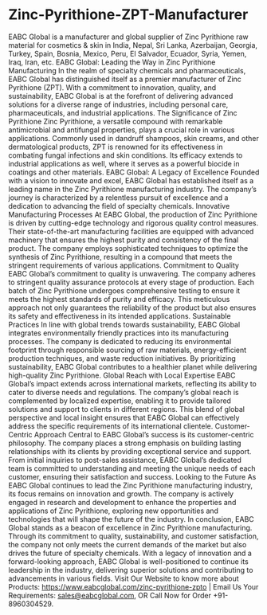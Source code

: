 # Zinc-Pyrithione-ZPT-Manufacturer
EABC Global is a manufacturer and global supplier of Zinc Pyrithione raw material for cosmetics &amp; skin in India, Nepal, Sri Lanka, Azerbaijan, Georgia, Turkey, Spain, Bosnia, Mexico, Peru, El Salvador, Ecuador, Syria, Yemen, Iraq, Iran, etc.
EABC Global: Leading the Way in Zinc Pyrithione Manufacturing
In the realm of specialty chemicals and pharmaceuticals, EABC Global has distinguished itself as a premier manufacturer of Zinc Pyrithione (ZPT). With a commitment to innovation, quality, and sustainability, EABC Global is at the forefront of delivering advanced solutions for a diverse range of industries, including personal care, pharmaceuticals, and industrial applications.
The Significance of Zinc Pyrithione
Zinc Pyrithione, a versatile compound with remarkable antimicrobial and antifungal properties, plays a crucial role in various applications. Commonly used in dandruff shampoos, skin creams, and other dermatological products, ZPT is renowned for its effectiveness in combating fungal infections and skin conditions. Its efficacy extends to industrial applications as well, where it serves as a powerful biocide in coatings and other materials.
EABC Global: A Legacy of Excellence
Founded with a vision to innovate and excel, EABC Global has established itself as a leading name in the Zinc Pyrithione manufacturing industry. The company’s journey is characterized by a relentless pursuit of excellence and a dedication to advancing the field of specialty chemicals.
Innovative Manufacturing Processes
At EABC Global, the production of Zinc Pyrithione is driven by cutting-edge technology and rigorous quality control measures. Their state-of-the-art manufacturing facilities are equipped with advanced machinery that ensures the highest purity and consistency of the final product. The company employs sophisticated techniques to optimize the synthesis of Zinc Pyrithione, resulting in a compound that meets the stringent requirements of various applications.
Commitment to Quality
EABC Global’s commitment to quality is unwavering. The company adheres to stringent quality assurance protocols at every stage of production. Each batch of Zinc Pyrithione undergoes comprehensive testing to ensure it meets the highest standards of purity and efficacy. This meticulous approach not only guarantees the reliability of the product but also ensures its safety and effectiveness in its intended applications.
Sustainable Practices
In line with global trends towards sustainability, EABC Global integrates environmentally friendly practices into its manufacturing processes. The company is dedicated to reducing its environmental footprint through responsible sourcing of raw materials, energy-efficient production techniques, and waste reduction initiatives. By prioritizing sustainability, EABC Global contributes to a healthier planet while delivering high-quality Zinc Pyrithione.
Global Reach with Local Expertise
EABC Global’s impact extends across international markets, reflecting its ability to cater to diverse needs and regulations. The company’s global reach is complemented by localized expertise, enabling it to provide tailored solutions and support to clients in different regions. This blend of global perspective and local insight ensures that EABC Global can effectively address the specific requirements of its international clientele.
Customer-Centric Approach
Central to EABC Global’s success is its customer-centric philosophy. The company places a strong emphasis on building lasting relationships with its clients by providing exceptional service and support. From initial inquiries to post-sales assistance, EABC Global’s dedicated team is committed to understanding and meeting the unique needs of each customer, ensuring their satisfaction and success.
Looking to the Future
As EABC Global continues to lead the Zinc Pyrithione manufacturing industry, its focus remains on innovation and growth. The company is actively engaged in research and development to enhance the properties and applications of Zinc Pyrithione, exploring new opportunities and technologies that will shape the future of the industry.
In conclusion, EABC Global stands as a beacon of excellence in Zinc Pyrithione manufacturing. Through its commitment to quality, sustainability, and customer satisfaction, the company not only meets the current demands of the market but also drives the future of specialty chemicals. With a legacy of innovation and a forward-looking approach, EABC Global is well-positioned to continue its leadership in the industry, delivering superior solutions and contributing to advancements in various fields.
Visit Our Website to know more about Products: https://www.eabcglobal.com/zinc-pyrithione-zpto | Email Us Your Requirements: sales@eabcglobal.com, OR Call Now for Order +91-8960304529.


